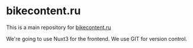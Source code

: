 # bikecontent.ru

This is a main repository for [bikecontent.ru](http://bikecontent.ru)

We're going to use Nuxt3 for the frontend.
We use GIT for version control.
